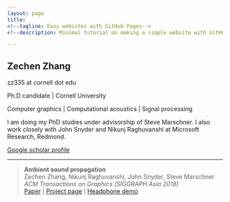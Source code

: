 ```yaml
---
layout: page
title: 
<!--tagline: Easy websites with GitHub Pages-->
<!--description: Minimal tutorial on making a simple website with GitHub Pages-->

---
```


## Zechen Zhang

zz335 at cornell dot edu

Ph.D candidate 
| 
Cornell University

Computer graphics 
| 
Computational acoustics 
| 
Signal processing 

I am doing my PhD studies under advisorship of Steve Marschner. I also work closely with John Snyder and Nikunj Raghuvanshi at Microsoft Research, Redmond.

[Google scholar profile](https://scholar.google.com/citations?hl=en&user=RBDHu9UAAAAJ&view_op=list_works&authuser=1&gmla=AJsN-F7-xJ-lFabohOk8iR_vInc7314F38GcgjprXTWMlz5Qu0eqU3JYjJY22_f0SQln2eVbm7cqvWmnW6qqBqyoQLDnvhKmTA)

---

> **Ambient sound propagation**  
> Zechen Zhang, Nikunj Raghuvanshi, John Snyder, Steve Marschner  
> *ACM Transactions on Graphics (SIGGRAPH Asia 2018)*  
[Paper](http://www.cs.cornell.edu/projects/ambientsound/SAsia-2018-ambient2.pdf)
|
[Project page](http://www.cs.cornell.edu/projects/ambientsound) 
| 
[Headphone demo](https://vimeo.com/292495561)
